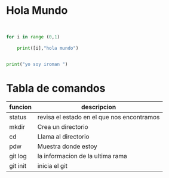 # Hola Mundo

```python


for i in range (0,1)
    
    print([i],"hola mundo")
```

```python

print("yo soy iroman ")
```

# Tabla de comandos

|funcion|descripcion|
|---|---|
|status|revisa el estado en el que nos encontramos|
|mkdir|Crea un directorio|
|cd|Llama al directorio|
|pdw|Muestra donde estoy|
|git log|la informacion de la ultima rama|
|git init|inicia el git|
